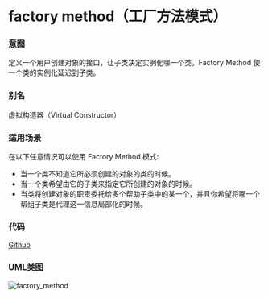 # factory method（工厂方法模式）

### 意图
定义一个用户创建对象的接口，让子类决定实例化哪一个类。Factory Method 使一个类的实例化延迟到子类。

### 别名
虚拟构造器（Virtual Constructor）

### 适用场景
在以下任意情况可以使用 Factory Method 模式:
* 当一个类不知道它所必须创建的对象的类的时候。
* 当一个类希望由它的子类来指定它所创建的对象的时候。
* 当类将创建对象的职责委托给多个帮助子类中的某一个，并且你希望将哪一个帮组子类是代理这一信息局部化的时候。

### 代码
[Github](https://github.com/alitain/design-pattern/tree/master/src/Creational/FactoryMethod)

### UML类图
![factory_method](http://ohtd7tndv.bkt.clouddn.com/dp_factory_method.png)